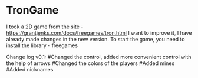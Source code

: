 # TronGame

I took a 2D game from the site - https://grantjenks.com/docs/freegames/tron.html
I want to improve it, I have already made changes in the new version.
To start the game, you need to install the library - freegames

Change log v0.1:
#Changed the control, added more convenient control with the help of arrows
#Changed the colors of the players
#Added mines
#Added nicknames
